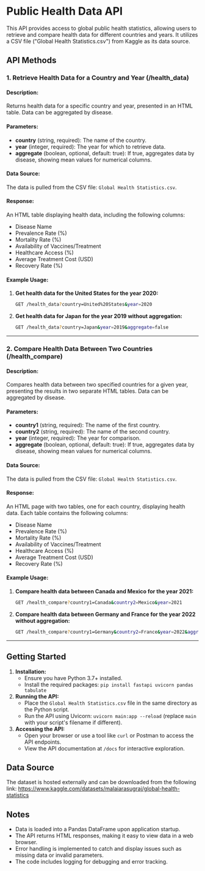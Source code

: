 # Public Health Data API

This API provides access to global public health statistics, allowing users to retrieve and compare health data for different countries and years. It utilizes a CSV file ("Global Health Statistics.csv") from Kaggle as its data source.

## API Methods

### 1. Retrieve Health Data for a Country and Year (/health_data)

#### Description:
Returns health data for a specific country and year, presented in an HTML table. Data can be aggregated by disease.

#### Parameters:
- **country** (string, required): The name of the country.
- **year** (integer, required): The year for which to retrieve data.
- **aggregate** (boolean, optional, default: true): If true, aggregates data by disease, showing mean values for numerical columns.

#### Data Source:
The data is pulled from the CSV file: `Global Health Statistics.csv`.

#### Response:
An HTML table displaying health data, including the following columns:
- Disease Name
- Prevalence Rate (%)
- Mortality Rate (%)
- Availability of Vaccines/Treatment
- Healthcare Access (%)
- Average Treatment Cost (USD)
- Recovery Rate (%)

#### Example Usage:
1. **Get health data for the United States for the year 2020:**
    ```bash
    GET /health_data?country=United%20States&year=2020
    ```

2. **Get health data for Japan for the year 2019 without aggregation:**
    ```bash
    GET /health_data?country=Japan&year=2019&aggregate=false
    ```

---

### 2. Compare Health Data Between Two Countries (/health_compare)

#### Description:
Compares health data between two specified countries for a given year, presenting the results in two separate HTML tables. Data can be aggregated by disease.

#### Parameters:
- **country1** (string, required): The name of the first country.
- **country2** (string, required): The name of the second country.
- **year** (integer, required): The year for comparison.
- **aggregate** (boolean, optional, default: true): If true, aggregates data by disease, showing mean values for numerical columns.

#### Data Source:
The data is pulled from the CSV file: `Global Health Statistics.csv`.

#### Response:
An HTML page with two tables, one for each country, displaying health data. Each table contains the following columns:
- Disease Name
- Prevalence Rate (%)
- Mortality Rate (%)
- Availability of Vaccines/Treatment
- Healthcare Access (%)
- Average Treatment Cost (USD)
- Recovery Rate (%)

#### Example Usage:
1. **Compare health data between Canada and Mexico for the year 2021:**
    ```bash
    GET /health_compare?country1=Canada&country2=Mexico&year=2021
    ```

2. **Compare health data between Germany and France for the year 2022 without aggregation:**
    ```bash
    GET /health_compare?country1=Germany&country2=France&year=2022&aggregate=false
    ```

---

## Getting Started

1.  **Installation:**
    * Ensure you have Python 3.7+ installed.
    * Install the required packages: `pip install fastapi uvicorn pandas tabulate`
2.  **Running the API:**
    * Place the `Global Health Statistics.csv` file in the same directory as the Python script.
    * Run the API using Uvicorn: `uvicorn main:app --reload` (replace `main` with your script's filename if different).
3.  **Accessing the API:**
    * Open your browser or use a tool like `curl` or Postman to access the API endpoints.
    * View the API documentation at `/docs` for interactive exploration.

## Data Source

The dataset is hosted externally and can be downloaded from the following link:
https://www.kaggle.com/datasets/malaiarasugraj/global-health-statistics

## Notes

* Data is loaded into a Pandas DataFrame upon application startup.
* The API returns HTML responses, making it easy to view data in a web browser.
* Error handling is implemented to catch and display issues such as missing data or invalid parameters.
* The code includes logging for debugging and error tracking.
